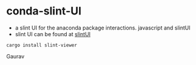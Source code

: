 # conda-slint-UI
- a slint UI for the anaconda package interactions. javascript and slintUI
- slint UI can be found at [slintUI](https://slint.dev/)
```
cargo install slint-viewer
```

Gaurav 
